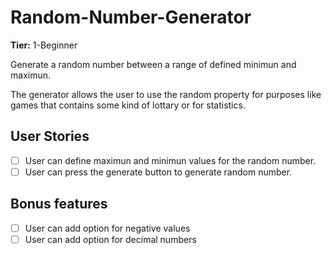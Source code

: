# Random-Number-Generator

**Tier:** 1-Beginner

Generate a random number between a range of defined minimun and maximun.

The generator allows the user to use the random property for purposes like games that contains some kind of lottary or for statistics.

## User Stories

-   [ ] User can define maximun and minimun values for the random number.
-   [ ] User can press the generate button to generate random number.

## Bonus features

-   [ ] User can add option for negative values
-   [ ] User can add option for decimal numbers